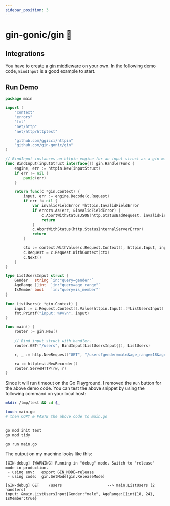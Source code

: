```yaml
---
sidebar_position: 3
---
```


# gin-gonic/gin 🥤

## Integrations

You have to create a [gin middleware](https://github.com/gin-gonic/gin#using-middleware) on your own.
In the following demo code, `BindInput` is a good example to start.

## Run Demo

```go {15,46,54}
package main

import (
	"context"
	"errors"
	"fmt"
	"net/http"
	"net/http/httptest"

	"github.com/ggicci/httpin"
	"github.com/gin-gonic/gin"
)

// BindInput instances an httpin engine for an input struct as a gin middleware.
func BindInput(inputStruct interface{}) gin.HandlerFunc {
	engine, err := httpin.New(inputStruct)
	if err != nil {
		panic(err)
	}

	return func(c *gin.Context) {
		input, err := engine.Decode(c.Request)
		if err != nil {
			var invalidFieldError *httpin.InvalidFieldError
			if errors.As(err, &invalidFieldError) {
				c.AbortWithStatusJSON(http.StatusBadRequest, invalidFieldError)
				return
			}
			c.AbortWithStatus(http.StatusInternalServerError)
			return
		}

		ctx := context.WithValue(c.Request.Context(), httpin.Input, input)
		c.Request = c.Request.WithContext(ctx)
		c.Next()
	}
}

type ListUsersInput struct {
	Gender   string `in:"query=gender"`
	AgeRange []int  `in:"query=age_range"`
	IsMember bool   `in:"query=is_member"`
}

func ListUsers(c *gin.Context) {
	input := c.Request.Context().Value(httpin.Input).(*ListUsersInput)
	fmt.Printf("input: %#v\n", input)
}

func main() {
	router := gin.New()

	// Bind input struct with handler.
	router.GET("/users", BindInput(ListUsersInput{}), ListUsers)

	r, _ := http.NewRequest("GET", "/users?gender=male&age_range=18&age_range=24&is_member=1", nil)

	rw := httptest.NewRecorder()
	router.ServeHTTP(rw, r)
}
```

Since it will run timeout on the Go Playground. I removed the `Run` button for the above demo code.
You can test the above snippet by using the following command on your local host:

```bash
mkdir /tmp/test && cd $_

touch main.go
# then COPY & PASTE the above code to main.go


go mod init test
go mod tidy

go run main.go
```

The output on my machine looks like this:

```text
[GIN-debug] [WARNING] Running in "debug" mode. Switch to "release" mode in production.
 - using env:	export GIN_MODE=release
 - using code:	gin.SetMode(gin.ReleaseMode)

[GIN-debug] GET    /users                    --> main.ListUsers (2 handlers)
input: &main.ListUsersInput{Gender:"male", AgeRange:[]int{18, 24}, IsMember:true}
```

